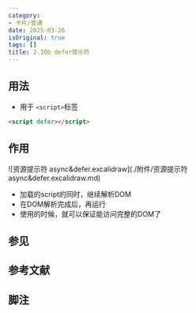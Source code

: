 ```yaml
---
category:
- 卡片/普通
date: 2025-03-26
isOriginal: true
tags: []
title: 2.10b defer提示符
---
```

## 用法
- 用于 `<script>`标签
```html
<script defer></script>
```
## 作用
![资源提示符 async&defer.excalidraw](./附件/资源提示符 async&defer.excalidraw.md)
- 加载的script的同时，继续解析DOM
- 在DOM解析完成后，再运行
- 使用的时候，就可以保证能访问完整的DOM了
## 参见
## 参考文献
## 脚注

